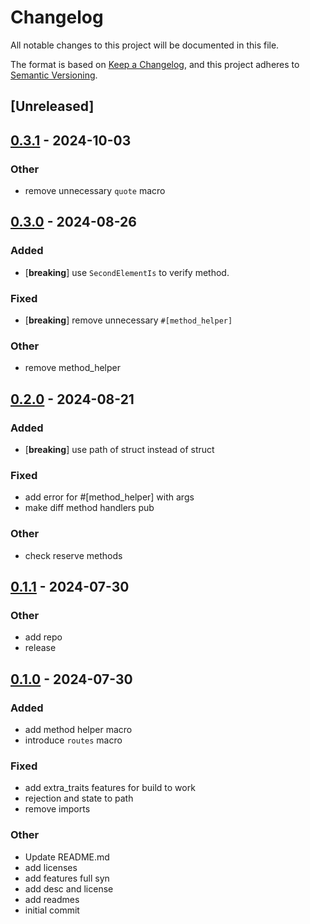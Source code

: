 # Changelog
All notable changes to this project will be documented in this file.

The format is based on [Keep a Changelog](https://keepachangelog.com/en/1.0.0/),
and this project adheres to [Semantic Versioning](https://semver.org/spec/v2.0.0.html).

## [Unreleased]

## [0.3.1](https://github.com/ratnaraj7/better-routes/compare/better-routes-macros-v0.3.0...better-routes-macros-v0.3.1) - 2024-10-03

### Other

- remove unnecessary `quote` macro

## [0.3.0](https://github.com/ratnaraj7/better-routes/compare/better-routes-macros-v0.2.0...better-routes-macros-v0.3.0) - 2024-08-26

### Added
- [**breaking**] use `SecondElementIs` to verify method.

### Fixed
- [**breaking**] remove unnecessary `#[method_helper]`

### Other
- remove method_helper

## [0.2.0](https://github.com/ratnaraj7/better-routes/compare/better-routes-macros-v0.1.1...better-routes-macros-v0.2.0) - 2024-08-21

### Added
- [**breaking**] use path of struct instead of struct

### Fixed
- add error for #[method_helper] with args
- make diff method handlers pub

### Other
- check reserve methods

## [0.1.1](https://github.com/ratnaraj7/better-routes/compare/better-routes-macros-v0.1.0...better-routes-macros-v0.1.1) - 2024-07-30

### Other
- add repo
- release

## [0.1.0](https://github.com/ratnaraj7/better-routes/releases/tag/better-routes-macros-v0.1.0) - 2024-07-30

### Added
- add method helper macro
- introduce `routes` macro

### Fixed
- add extra_traits features for build to work
- rejection and state to path
- remove imports

### Other
- Update README.md
- add licenses
- add features full syn
- add desc and license
- add readmes
- initial commit

